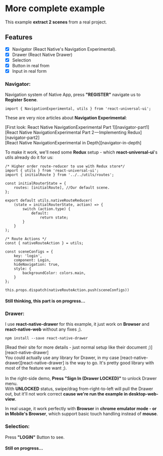 # More complete example

This example **extract 2 scenes** from a real project.

## Features
- [x] Navigator (React Native's Navigation Experimental).
- [x] Drawer (React Native Drawer)
- [x] Selection
- [x] Button in real from
- [x] Input in real form

### Navigator: 
Navigation system of Native App, press **"REGISTER"** navigate us to **Register Scene**.

```flow js
import { NavigationExperimental, utils } from 'react-universal-ui';
```

These are very nice articles about **Navigation Experimental**:

[First look: React Native NavigationExperimental Part 1][navigator-part1]<br>
[React Native NavigationExperimental Part 2 — Implementing Redux][navigator-part2]<br>
[React Native NavigationExperimental in Depth][navigator-in-depth]

To make it work, we'll need some **Redux** setup - which **react-universal-ui**'s utils already do it for us:<br>

```flow js
/* Higher order route-reducer to use with Redux store*/
import { utils } from 'react-universal-ui';
import { initialRoute } from '../../utils/routes';

const initialRouterState = {
	routes: [initialRoute], //Our default scene.
};

export default utils.nativeRouteReducer(
	(state = initialRouterState, action) => {
		switch (action.type) {
			default:
				return state;
		}
	}
);
```

```flow js
/* Route Actions */
const { nativeRouteAction } = utils;
```

```flow js
const sceneConfigs = {
	key: 'login',
	component: Login,
	hideNavigation: true,
	style: {
		backgroundColor: colors.main,
	}
};

this.props.dispatch(nativeRouteAction.push(sceneConfigs))
```

#### Still thinking, this part is on progress...

### Drawer:
I use **react-native-drawer** for this example, it just work on **Browser** and **react-native-web** 
without any fixes ;).<br>

```
npm install --save react-native-drawer
```

[Read their site for more details - just normal setup like their document ;)][react-native-drawer]<br>
You could actually use any library for Drawer, in my case [react-native-drawer][react-native-drawer] is the way to go.
It's pretty good library with most of the feature we want ;).
<br><br>
In the right-side demo, **Press "Sign In (Drawer LOCKED)"** to unlock Drawer menu.<br>
With **UNLOCKED** status, swipe/drag from-right-to-left will pull the Drawer out, but it'll not work correct **cause we're run the example in desktop-web-view**.

In real usage, it work perfectly with **Browser** in **chrome emulator mode - or in Mobile's Browser**, which support basic touch handling instead of **mouse**.
<br>

### Selection:
Press **"LOGIN"** Button to see.<br>

#### Still on progress...